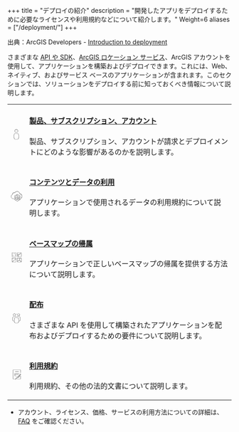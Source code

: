 +++
title = "デプロイの紹介"
description = "開発したアプリをデプロイするために必要なライセンスや利用規約などについて紹介します。"
Weight=6
aliases = ["/deployment/"]
+++

出典：ArcGIS Developers - [Introduction to deployment](https://developers.arcgis.com/documentation/mapping-apis-and-services/deployment/)


さまざまな [API や SDK](https://developers.arcgis.com/documentation/mapping-apis-and-services/apis-and-sdks/)、[ArcGIS ロケーション サービス](https://developers.arcgis.com/documentation/mapping-apis-and-services/services/)、ArcGIS アカウントを使用して、アプリケーションを構築およびデプロイできます。これには、Web、ネイティブ、およびサービス ベースのアプリケーションが含まれます。このセクションでは、ソリューションをデプロイする前に知っておくべき情報について説明します。

<table style="border:none;">

<tr>
<td>
    <svg width="48" height="48" viewBox="0 0 48 48" class="inline-block fill-color-icon align-middle col-start-1 row-span-2 h-48px w-48px text-color-2 group-hover:text-color-1"><path d="M33.148 25.114a6.54 6.54 0 0 0-6.552-6.014h-7.192a6.539 6.539 0 0 0-6.552 6.011l-.972 12.593a2.57 2.57 0 0 0 .699 1.952 2.648 2.648 0 0 0 1.521.793v1.866a2.588 2.588 0 0 0 2.585 2.585h12.63a2.588 2.588 0 0 0 2.585-2.585v-1.866a2.648 2.648 0 0 0 1.521-.793 2.57 2.57 0 0 0 .699-1.953zm-.308 13.992a1.853 1.853 0 0 1-1.34.573h-.4v2.636a1.787 1.787 0 0 1-1.785 1.785h-12.63a1.787 1.787 0 0 1-1.785-1.785v-2.636h-.4a1.853 1.853 0 0 1-1.34-.573 1.768 1.768 0 0 1-.482-1.341l.972-12.595a5.737 5.737 0 0 1 5.754-5.27h7.192a5.738 5.738 0 0 1 5.754 5.273l.972 12.59a1.769 1.769 0 0 1-.482 1.343zM23 15.9A6.9 6.9 0 1 0 16.1 9a6.908 6.908 0 0 0 6.9 6.9zm0-13A6.1 6.1 0 1 1 16.9 9 6.107 6.107 0 0 1 23 2.9z"></path></svg>
</td>
<td>
  <h4>
  
  [製品、サブスクリプション、アカウント](https://developers.arcgis.com/documentation/mapping-apis-and-services/deployment/accounts/)
  
  </h4>
  
  製品、サブスクリプション、アカウントが請求とデプロイメントにどのような影響があるのかを説明します。
</td>
</tr>

<tr>
<td>
    <svg width="48" height="48" viewBox="0 0 48 48" class="inline-block fill-color-icon align-middle col-start-1 row-span-2 h-48px w-48px text-color-2 group-hover:text-color-1"><path d="M47.9 25.925a10.941 10.941 0 0 1-5.954 9.762l-.366-.711a10.176 10.176 0 0 0-3.578-19.168l-.326-.034-.03-.326A10.974 10.974 0 0 0 26.35 5.566 11.006 11.006 0 0 0 16.281 11.3l-.164.316-.333-.127a6.635 6.635 0 0 0-9.01 6.211c0 .216.013.428.033.638l.029.299-.278.111A8.998 8.998 0 0 0 9.9 36.1H12v.8H9.9a9.797 9.797 0 0 1-3.912-18.78 7.026 7.026 0 0 1-.013-.42 7.458 7.458 0 0 1 7.45-7.45 7.37 7.37 0 0 1 2.312.374A11.829 11.829 0 0 1 26.35 4.767 11.768 11.768 0 0 1 38.408 15.05 10.944 10.944 0 0 1 47.9 25.925zm-11.322 4.757l.587.342-12.206 7.12-6.675-3.893 3.128-1.825-.794-.463-3.072 1.792.057.099-2.309-1.348 3.128-1.824-.794-.463-3.922 2.287L27.5 40.552l13.794-8.046-3.922-2.287zM27.5 39.626l-1.747-1.019 12.206-7.12 1.747 1.02zm0-22.172L13.706 25.5 27.5 33.546 41.294 25.5zM39.706 25.5l-10.381 6.056c-.495-.69-.526-.943-.526-.99a2.049 2.049 0 0 1 .431-1.192 2.2 2.2 0 0 0 .456-1.225 1.905 1.905 0 0 0-1.078-1.504c-.43-.299-.693-.5-.693-.77a4.37 4.37 0 0 1 .212-.648 4.912 4.912 0 0 0 .4-1.514 1.354 1.354 0 0 0-.502-1.094 34.71 34.71 0 0 0-3.484-2.514L27.5 18.38zm-24.412 0l8.47-4.941a34.304 34.304 0 0 1 3.753 2.677.567.567 0 0 1 .211.477 4.636 4.636 0 0 1-.35 1.233 3.07 3.07 0 0 0-.263.926c0 .712.576 1.11 1.038 1.43.456.316.733.53.733.847a1.491 1.491 0 0 1-.328.792 2.805 2.805 0 0 0-.559 1.624 2.53 2.53 0 0 0 .631 1.396l-1.13.66zm9.98-1a.775.775 0 1 1-.774-.775.776.776 0 0 1 .775.775zM23.5 26.6a.9.9 0 1 0 .9.9.901.901 0 0 0-.9-.9zm-.1.9a.1.1 0 0 1 .2 0c0 .11-.2.11-.2 0zm9.1-1.1a.9.9 0 1 0-.9-.9.901.901 0 0 0 .9.9zm0-1a.1.1 0 0 1 .1.1c0 .11-.2.11-.2 0a.1.1 0 0 1 .1-.1zm4.896 11.811l3.898 2.274L27.5 47.53l-13.794-8.046 3.898-2.274.794.463-3.104 1.81 3.737 2.18a19.35 19.35 0 0 1 3.407-1.633l.892.52-.418.148a18.678 18.678 0 0 0-3.078 1.434l7.666 4.472 6.635-3.87-3.105-1.81.794-.464 3.105 1.81 3.174-1.851a23.42 23.42 0 0 0-3.96-.85l-.65-.082 1.124-.656a23.866 23.866 0 0 1 4.413 1.047l.676-.394-3.104-1.81z"></path></svg>
</td>
<td>
   <h4>
   
   [コンテンツとデータの利用](https://developers.arcgis.com/documentation/mapping-apis-and-services/deployment/content-and-data/)
   
   </h4>
  
   アプリケーションで使用されるデータの利用規約について説明します。
</td>
</tr>

<tr>
<td>
    <svg width="48" height="48" viewBox="0 0 48 48" class="inline-block fill-color-icon align-middle col-start-1 row-span-2 h-48px w-48px text-color-2 group-hover:text-color-1"><path d="M27.1 4.1v17.8h17.8V4.1zm.8 17V4.9h13.25l.007.125a3.379 3.379 0 0 0 .06.404c.035.184.101.529.03.61-.028.031-.15.078-.438.06-.437-.05-.84.38-.954.508a1.135 1.135 0 0 0-.343.891 4.454 4.454 0 0 0 .154.524c.223.658.29.938-.308 1.261a2.676 2.676 0 0 0-1.015 1.161c-.298.529-.443.728-.78.728a.895.895 0 0 1-.54-.258 1.622 1.622 0 0 0-1.014-.418 1.277 1.277 0 0 0-1.225 1.321c0 .507-.455 1.442-1.104 1.442-.16 0-.392-.463-.515-.711a8.13 8.13 0 0 0-.174-.333c-.291-.527-.654-1.18-1.473-1.18a1.877 1.877 0 0 0-1.681 1.778 2.621 2.621 0 0 0 .11.707 1.897 1.897 0 0 1 .084.505c0 .188-.096.29-.296.486a1.418 1.418 0 0 0-.537 1.057 1.626 1.626 0 0 0 1.474 1.332l.417-.003a6.867 6.867 0 0 1 1.05.043c.114.011.267.409.267.698 0 .35-.288.638-.622.97a1.857 1.857 0 0 0-.644 2.36.769.769 0 0 0 .106.132zm16.2 0H33.376a4.983 4.983 0 0 0-.785-.238 2.102 2.102 0 0 1-.736-.253c-.3-.601-.052-.89.494-1.434a2.206 2.206 0 0 0 .857-1.537c0-.54-.269-1.424-.988-1.493a7.873 7.873 0 0 0-1.138-.048l-.408.003a.977.977 0 0 1-.674-.532c0-.187.096-.29.296-.485a1.418 1.418 0 0 0 .537-1.058 2.621 2.621 0 0 0-.11-.707 1.897 1.897 0 0 1-.084-.504 1.092 1.092 0 0 1 .881-.979c.316 0 .47.222.803.821.041.075.083.16.127.248.243.488.575 1.156 1.232 1.156 1.162 0 1.904-1.329 1.904-2.243a.495.495 0 0 1 .425-.52.896.896 0 0 1 .533.256 1.626 1.626 0 0 0 1.02.42c.838 0 1.192-.63 1.478-1.136a2.011 2.011 0 0 1 .699-.85 1.581 1.581 0 0 0 .685-2.222c-.05-.146-.1-.288-.125-.385a1.03 1.03 0 0 1 .451-.484 1.272 1.272 0 0 0 1.096-.327 1.467 1.467 0 0 0 .157-1.29 2.598 2.598 0 0 1-.048-.304l-.004-.075h2.15zm-40 .8h17.8V4.1H4.1zm.8-17h16.2v16.2H4.9zm-.8 40h17.8V27.1H4.1zm17-.8H7.99a3.5 3.5 0 0 1-.96-1.643 5.237 5.237 0 0 1 2.737-.48l.243.032a1.358 1.358 0 0 0 1.388-.367 4.129 4.129 0 0 1 .957-.712c.57-.35 1.108-.682 1.205-1.211a1.003 1.003 0 0 0-.232-.809 1.559 1.559 0 0 1 .012-1.667 7.517 7.517 0 0 1 3.53-3.361c2.984-.15 3.535-.784 4.088-1.81.046-.084.092-.17.142-.256zM4.9 27.9h16.2v2.64a4.272 4.272 0 0 0-.846 1.152c-.392.728-.675 1.252-3.423 1.391-1.016.05-3.411 2.075-4.217 3.826a2.273 2.273 0 0 0 .08 2.49c.034.043.089.123.08.176-.033.179-.499.464-.838.673a4.707 4.707 0 0 0-1.144.872c-.137.156-.248.157-.667.098a1.92 1.92 0 0 0-.209-.025 5.506 5.506 0 0 0-3.502.724.53.53 0 0 0-.211.483 1.887 1.887 0 0 0 .036.194 4.302 4.302 0 0 0 .704 1.506H4.9zm12.2-13.8h1.8v1.8h-1.8zm-9 2h1.8v1.8H8.1zm19 28.8h17.8V27.1H27.1zm17-17v15.634l-7.154-7.154 2.266-8.48zm-16.2 0h10.484l-2.229 8.341-8.255 5.02zm0 14.298l8.54-5.193 7.094 7.095H27.9zM13.1 7.1h1.8v1.8h-1.8z"></path></svg>
</td>
<td>
   <h4>
   
   [ベースマップの帰属](https://developers.arcgis.com/documentation/mapping-apis-and-services/deployment/basemap-attribution/)
   
   </h4>
  
   アプリケーションで正しいベースマップの帰属を提供する方法について説明します。
</td>
</tr>

<tr>
<td>
    <svg width="48" height="48" viewBox="0 0 48 48" class="inline-block fill-color-icon align-middle col-start-1 row-span-2 h-48px w-48px text-color-2 group-hover:text-color-1"><path d="M40.774 31.475A2.277 2.277 0 0 1 38.9 33.86v1.007a2.036 2.036 0 0 1-2.033 2.033h-1.026v-.8h1.026a1.234 1.234 0 0 0 1.233-1.233v-1.771h.4a1.479 1.479 0 0 0 1.476-1.572l-.644-10.25a3.606 3.606 0 0 0-3.593-3.374H30.37v-.8h5.37a4.408 4.408 0 0 1 4.39 4.125zM32.5 4.9a4.6 4.6 0 1 1-.668 9.152l-.115.792A5.4 5.4 0 1 0 32.5 4.1a5.366 5.366 0 0 0-3.836 1.6l.568.563A4.57 4.57 0 0 1 32.5 4.9zm-18 10a5.456 5.456 0 0 0 .783-.056l-.115-.792a4.6 4.6 0 1 1 2.6-7.79l.568-.563a5.4 5.4 0 1 0-3.836 9.2zm-3.24 3h5.37v-.8h-5.37a4.408 4.408 0 0 0-4.39 4.125l-.644 10.25A2.278 2.278 0 0 0 8.1 33.86v1.007a2.036 2.036 0 0 0 2.033 2.033h1.026v-.8h-1.026A1.234 1.234 0 0 1 8.9 34.867v-1.771h-.4a1.48 1.48 0 0 1-1.476-1.572l.644-10.25a3.606 3.606 0 0 1 3.593-3.374zm21.749 8.678l.862 11.771a2.377 2.377 0 0 1-1.97 2.517v1.657a2.38 2.38 0 0 1-2.379 2.377H17.478a2.38 2.38 0 0 1-2.378-2.377v-1.657a2.378 2.378 0 0 1-1.971-2.517l.862-11.773a5.894 5.894 0 0 1 5.863-5.476h7.291a5.894 5.894 0 0 1 5.864 5.478zm.063 11.83l-.862-11.774a5.091 5.091 0 0 0-5.064-4.734h-7.291a5.091 5.091 0 0 0-5.065 4.732l-.862 11.776A1.577 1.577 0 0 0 15.5 40.1h.4v2.423a1.579 1.579 0 0 0 1.578 1.577h12.044a1.579 1.579 0 0 0 1.578-1.577V40.1h.4a1.576 1.576 0 0 0 1.572-1.692zM17.1 12.5a6.4 6.4 0 1 1 6.4 6.4 6.407 6.407 0 0 1-6.4-6.4zm.8 0a5.6 5.6 0 1 0 5.6-5.6 5.606 5.606 0 0 0-5.6 5.6z"></path></svg>
</td>
<td>
   <h4>
   
   [配布](https://developers.arcgis.com/documentation/mapping-apis-and-services/deployment/distribution/)
   
   </h4>
  
   さまざまな API を使用して構築されたアプリケーションを配布およびデプロイするための要件について説明します。
</td>
</tr>

<tr>
<td>
    <svg width="48" height="48" viewBox="0 0 48 48" class="inline-block fill-color-icon align-middle col-start-1 row-span-2 h-48px w-48px text-color-2 group-hover:text-color-1"><path d="M41.1 31.001h.8v13.9H26V44.1h15.1zM8.1 5.1v39.8H17v-.8H8.9V5.9h32.2V18h.8V5.1zm9.9 7v.8h15v-.8zm-4 7.8h22v-.8H14zm0 4h19v-.8H14zm0 4h6v-.8h-6zm0 4h11v-.8H14zm26.724-6.151l1.182-1.183-1.446-1.446L38.583 25v-.018L20.091 43.476a1.004 1.004 0 0 0-.242.385l-.679 1.972 1.97-.682a1.002 1.002 0 0 0 .384-.24l19.177-19.178.565.567-2.632 2.632.453 2.703-8.487 8.487-.565-.566 8.194-8.195-.29-1.734-15.85 15.85a1.835 1.835 0 0 1-.688.43l-3.522 1.22 1.213-3.525a1.814 1.814 0 0 1 .434-.693l19.857-19.858v.015l1.077-1.077 2.578 2.577-1.749 1.75z"></path></svg>
</td>
<td>
   <h4>
   
   [利用規約](https://developers.arcgis.com/documentation/mapping-apis-and-services/deployment/terms-of-use/)
   
   </h4>
  
   利用規約、その他の法的文書について説明します。
</td>
</tr>

</table>


* アカウント、ライセンス、価格、サービスの利用方法についての詳細は、[FAQ](https://developers.arcgis.com/faq/) をご確認ください。
